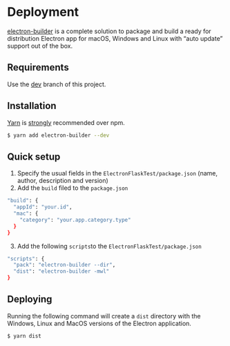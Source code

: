 # Deployment
[electron-builder](https://www.electron.build) is a complete solution to package and build a ready for distribution Electron app for macOS, Windows and Linux with “auto update” support out of the box.

## Requirements
Use the [dev](https://github.com/ProyectoIntegrador2018/mei_frontend/tree/dev) branch of this project.

## Installation
[Yarn](https://yarnpkg.com/en/) is [strongly](https://github.com/electron-userland/electron-builder/issues/1147#issuecomment-276284477) recommended over npm.
```bash
$ yarn add electron-builder --dev
```

## Quick setup

1. Specify the usual fields in the `ElectronFlaskTest/package.json` (name, author, description and version)
2. Add the `build` filed to the `package.json`
```bash
"build": {
  "appId": "your.id",
  "mac": {
    "category": "your.app.category.type"
  }
}
```
3. Add the following `scripts`to the `ElectronFlaskTest/package.json`
```bash
"scripts": {
  "pack": "electron-builder --dir",
  "dist": "electron-builder -mwl"
}
```

## Deploying
Running the following command will create a `dist` directory with the Windows, Linux and MacOS versions of the Electron application.
```bash
$ yarn dist
```
